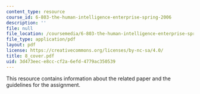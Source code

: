 ```yaml
---
content_type: resource
course_id: 6-803-the-human-intelligence-enterprise-spring-2006
description: ''
file: null
file_location: /coursemedia/6-803-the-human-intelligence-enterprise-spring-2006/3d473eece8cccf2a6efd4779ac350539_8_cover.pdf
file_type: application/pdf
layout: pdf
license: https://creativecommons.org/licenses/by-nc-sa/4.0/
title: 8_cover.pdf
uid: 3d473eec-e8cc-cf2a-6efd-4779ac350539
---
```

This resource contains information about the related paper and the guidelines for the assignment.